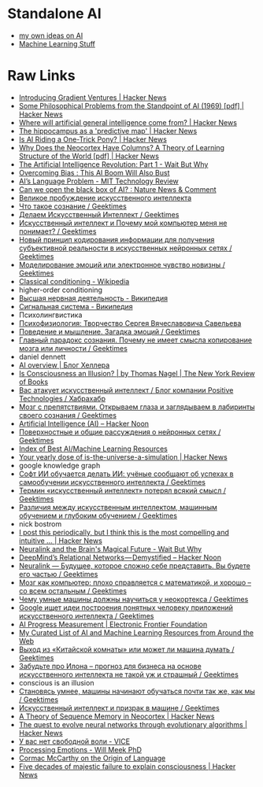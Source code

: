 # Standalone AI
- [my own ideas on AI](my-ideas.md)
- [Machine Learning Stuff](ml)

# Raw Links
- [Introducing Gradient Ventures | Hacker News](https://news.ycombinator.com/item?id=14748364)
- [Some Philosophical Problems from the Standpoint of AI (1969) [pdf] | Hacker News](https://news.ycombinator.com/item?id=15035753)
- [Where will artificial general intelligence come from? | Hacker News](https://news.ycombinator.com/item?id=15155609)
- [The hippocampus as a 'predictive map' | Hacker News](https://news.ycombinator.com/item?id=15389732)
- [Is AI Riding a One-Trick Pony? | Hacker News](https://news.ycombinator.com/item?id=15366972)
- [Why Does the Neocortex Have Columns? A Theory of Learning Structure of the World [pdf] | Hacker News](https://news.ycombinator.com/item?id=15550783)
- [The Artificial Intelligence Revolution: Part 1 - Wait But Why](https://waitbutwhy.com/2015/01/artificial-intelligence-revolution-1.html)
- [Overcoming Bias : This AI Boom Will Also Bust](http://www.overcomingbias.com/2016/12/this-ai-boom-will-also-bust.html)
- [AI’s Language Problem - MIT Technology Review](https://www.technologyreview.com/s/602094/ais-language-problem/?set=602129)
- [Can we open the black box of AI? : Nature News & Comment](http://www.nature.com/news/can-we-open-the-black-box-of-ai-1.20731)
- [Великое пробуждение искусственного интеллекта](https://vc.ru/21767-the-great-ai-awakening)
- [Что такое сознание / Geektimes](https://geektimes.ru/post/283948/)
- [Делаем Искусственный Интеллект / Geektimes](https://geektimes.ru/post/25605/)
- [Искусственный интеллект и Почему мой компьютер меня не понимает? / Geektimes](https://geektimes.ru/post/193000/)
- [Новый принцип кодирования информации для получения субъективной реальности в искусственных нейронных сетях / Geektimes](https://geektimes.ru/post/283438/)
- [Моделирование эмоций или электронное чувство новизны / Geektimes](https://geektimes.ru/post/280392/)
- [Classical conditioning - Wikipedia](https://en.wikipedia.org/wiki/Classical_conditioning)
- higher-order conditioning
- [Высшая нервная деятельность - Википедия](https://ru.wikipedia.org/wiki/Высшая_нервная_деятельность)
- [Сигнальная система - Википедия](https://ru.wikipedia.org/wiki/Сигнальная_система)
- Психолингвистика
- [Психофизиология: Творчество Сергея Вячеславовича Савельева](http://scorcher.ru/neuro/neuro_sys/Savelyev/Sergey_Vjacheslavovicha_Savelyevs_creativity.php)
- [Поведение и мышление. Загадка эмоций / Geektimes](https://geektimes.ru/post/240400/)
- [Главный парадокс сознания. Почему не имеет смысла копирование мозга или личности / Geektimes](https://geektimes.ru/post/284304/)
- daniel dennett
- [AI overview | Блог Хеллера](http://heller.ru/blog/2016/05/soon/#comment-168489)
- [Is Consciousness an Illusion? | by Thomas Nagel | The New York Review of Books](http://www.nybooks.com/articles/2017/03/09/is-consciousness-an-illusion-dennett-evolution/)
- [Вас атакует искусственный интеллект / Блог компании Positive Technologies / Хабрахабр](https://habrahabr.ru/company/pt/blog/321586/)
- [Мозг с препятствиями. Открываем глаза и заглядываем в лабиринты своего сознания / Geektimes](https://geektimes.ru/post/285762/)
- [Artificial Intelligence (AI) – Hacker Noon](https://hackernoon.com/artificial-intelligence/home)
- [Поверхностные и общие рассуждения о нейронных сетях / Geektimes](https://geektimes.ru/post/286658/)
- [Index of Best AI/Machine Learning Resources](https://hackernoon.com/index-of-best-ai-machine-learning-resources-71ba0c73e34d)
- [Your yearly dose of is-the-universe-a-simulation | Hacker News](https://news.ycombinator.com/item?id=13928789)
- google knowledge graph
- [Софт ИИ обучается делать ИИ: учёные сообщают об успехах в самообучении искусственного интеллекта / Geektimes](https://geektimes.ru/post/284978/)
- [Термин «искусственный интеллект» потерял всякий смысл / Geektimes](https://geektimes.ru/post/287594/)
- [Различия между искусственным интеллектом, машинным обучением и глубоким обучением / Geektimes](https://geektimes.ru/post/286306/)
- nick bostrom
- [I post this periodically, but I think this is the most compelling and intuitive ... | Hacker News](https://news.ycombinator.com/item?id=13975323)
- [Neuralink and the Brain's Magical Future - Wait But Why](https://waitbutwhy.com/2017/04/neuralink.html)
- [DeepMind’s Relational Networks — Demystified – Hacker Noon](https://hackernoon.com/deepmind-relational-networks-demystified-b593e408b643)
- [Neuralink — Будущее, которое сложно себе представить. Вы будете его частью / Geektimes](https://geektimes.ru/post/290963/)
- [Мозг как компьютер: плохо справляется с математикой, и хорошо – со всем остальным / Geektimes](https://geektimes.ru/post/291035/)
- [Чему умные машины должны научиться у неокортекса / Geektimes](https://geektimes.ru/post/291155/#comment_10197121)
- [Google ищет идеи построения понятных человеку приложений искусственного интеллекта / Geektimes](https://geektimes.ru/post/291141/)
- [AI Progress Measurement | Electronic Frontier Foundation](https://www.eff.org/ai/metrics)
- [My Curated List of AI and Machine Learning Resources from Around the Web](https://unsupervisedmethods.com/my-curated-list-of-ai-and-machine-learning-resources-from-around-the-web-9a97823b8524)
- [Выход из «Китайской комнаты» или может ли машина думать / Geektimes](https://geektimes.ru/post/291991/)
- [Забудьте про Илона – прогноз для бизнеса на основе искусственного интеллекта не такой уж и страшный / Geektimes](https://geektimes.ru/post/294357/)
- conscious is an illusion
- [Становясь умнее, машины начинают обучаться почти так же, как мы / Geektimes](https://geektimes.ru/post/286432/)
- [Искусственный интеллект и призрак в машине / Geektimes](https://geektimes.ru/post/286554/)
- [A Theory of Sequence Memory in Neocortex | Hacker News](https://news.ycombinator.com/item?id=15533024)
- [The quest to evolve neural networks through evolutionary algorithms | Hacker News](https://news.ycombinator.com/item?id=15582297)
- [У вас нет свободной воли - VICE](https://www.vice.com/ru/article/mbqwjx/you-have-no-free-will)
- [Processing Emotions - Will Meek PhD](http://www.willmeekphd.com/processing-emotions/)
- [Cormac McCarthy on the Origin of Language](http://nautil.us/issue/47/consciousness/the-kekul-problem)
- [Five decades of majestic failure to explain consciousness | Hacker News](https://news.ycombinator.com/item?id=15723969)
